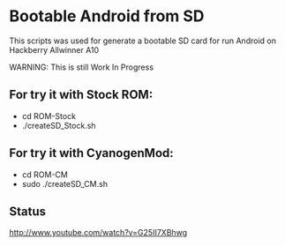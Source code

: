 Bootable Android from SD
===========

This scripts was used for generate a bootable SD card for run Android on Hackberry Allwinner A10

WARNING: This is still Work In Progress


For try it with Stock ROM:
---------------

 - cd ROM-Stock
 - ./createSD_Stock.sh

For try it with CyanogenMod:
---------------

 - cd ROM-CM
 - sudo ./createSD_CM.sh



Status
---------------

http://www.youtube.com/watch?v=G25II7XBhwg
